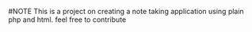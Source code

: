 #NOTE
This is a project on creating a note taking application using plain php and html. feel free to contribute
